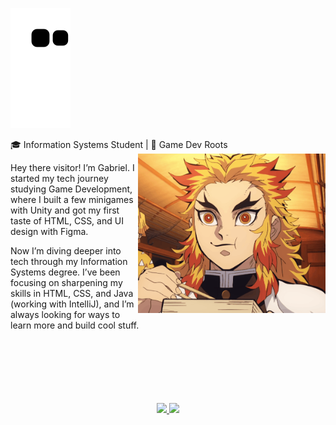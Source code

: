 ![Snake animation](https://github.com/Clds07/Clds07/blob/output/github-contribution-grid-snake.svg)

<div margin="50em">
  🎓 Information Systems Student | 👾 Game Dev Roots
</div>

<img margin="50em" width="300" alt="GIF" align="right" src="https://github.com/Clds07/Clds07/blob/main/Assets%20Git/215479.gif">

Hey there visitor! I’m Gabriel. I started my tech journey studying Game Development, where I built a few minigames with Unity and got my first taste of HTML, CSS, and UI design with Figma.

Now I’m diving deeper into tech through my Information Systems degree. I’ve been focusing on sharpening my skills in HTML, CSS, and Java (working with IntelliJ), and I’m always looking for ways to learn more and build cool stuff.

</br>
</br>
</br>
</br>
</br>
</br>

<div margin="20em" align="center">
<a href="https://github.com/Clds07">
<img loading="lazy" height="150em" src="https://github-readme-stats.vercel.app/api/top-langs/?username=Clds07&layout=compact&langs_count=7&theme=dracula"/>
<img loading="lazy" height="150em" src="https://github-readme-stats.vercel.app/api?username=Clds07&show_icons=true&theme=dracula&include_all_commits=true&count_private=true"/>
</div>
